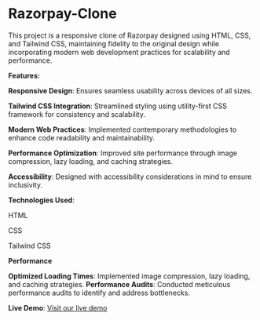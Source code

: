 # Razorpay-Clone
This project is a responsive clone of Razorpay designed using HTML, CSS, and Tailwind CSS, maintaining fidelity to the original design while incorporating modern web development practices for scalability and performance.

**Features:**

**Responsive Design**: Ensures seamless usability across devices of all sizes.

**Tailwind CSS Integration**: Streamlined styling using utility-first CSS framework for consistency and scalability.

**Modern Web Practices**: Implemented contemporary methodologies to enhance code readability and maintainability.

**Performance Optimization**: Improved site performance through image compression, lazy loading, and caching strategies.

**Accessibility**: Designed with accessibility considerations in mind to ensure inclusivity.

**Technologies Used**:

HTML

CSS

Tailwind CSS



**Performance**

**Optimized Loading Times**:
Implemented image compression, lazy loading, and caching strategies.
**Performance Audits**:
Conducted meticulous performance audits to identify and address bottlenecks.

 **Live Demo**: [Visit our live demo]()
